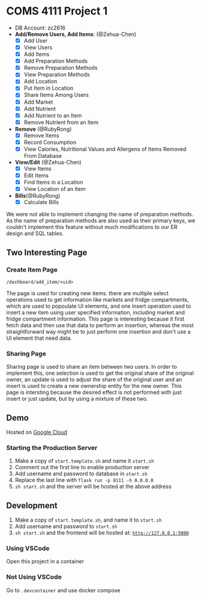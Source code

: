 # COMS 4111 Project 1

- DB Account: zc2616
- **Add/Remove Users, Add Items**: (@Zehua-Chen)
  - [x] Add User
  - [x] View Users
  - [x] Add Items
  - [x] Add Preparation Methods
  - [x] Remove Preparation Methods
  - [x] View Preparation Methods
  - [x] Add Location
  - [x] Put Item in Location
  - [x] Share Items Among Users
  - [x] Add Market
  - [x] Add Nutrient
  - [x] Add Nutrient to an Item
  - [x] Remove Nutrient from an Item
- **Remove** (@RubyRong)
  - [x] Remove Items
  - [x] Record Consumption
  - [x] View Calories, Nutritional Values and Allergens of Items Removed From Database
- **View/Edit** (@Zehua-Chen)
  - [x] View Items
  - [x] Edit Items
  - [x] Find Items in a Location
  - [x] View Location of an Item
- **Bills**(@RubyRong)
  - [x] Calculate Bills

We were not able to implement changing the name of preparation methods. As
the name of preparation methods are also used as their primary keys, we couldn't
implement this feature without much modifications to our ER design and SQL
tables.

## Two Interesting Page

### Create Item Page

```
/dashboard/add_item/<uid>
```

The page is used for creating new items. there are multiple select operations
used to get information like markets and fridge compartments, which are used
to popoulate UI elements, and one insert operation used to insert a new item
using user specified information, including market and fridge compartment
information. This page is interesting because it first fetch data and then use
that data to perform an insertion, whereas the most straightforward way might
be to just perform one insertion and don't use a UI element that need
data.

### Sharing Page

Sharing page is used to share an item between two users. In order to implement
this, one selection is used to get the original share of the original owner,
an update is used to adjust the share of the original user and an insert
is used to create a new ownership entity for the new owner. This page is
intersting because the desired effect is not performed with just insert or
just update, but by using a mixture of these two.

## Demo

Hosted on [Google Cloud](http://35.185.22.82:8111/)

### Starting the Production Server

1. Make a copy of `start.template.sh` and name it `start.sh`
2. Comment out the first line to enable production server
3. Add username and password to database in `start.sh`
4. Replace the last line with `flask run -p 8111 -h 0.0.0.0`
5. `sh start.sh` and the server will be hosted at the above address

## Development

1. Make a copy of `start.template.sh`, and name it to `start.sh`
2. Add username and password to `start.sh`
3. `sh start.sh` and the frontend will be hosted at: [`http://127.0.0.1:5000`](http://127.0.0.1:5000)

### Using VSCode

Open this project in a container

### Not Using VSCode

Go to `.devcontainer` and use docker compose
